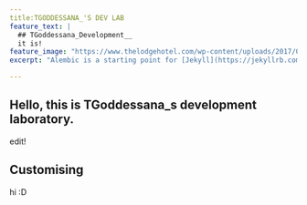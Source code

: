 ```yaml
---
title:TGODDESSANA_'S DEV LAB
feature_text: |
  ## TGoddessana_Development__
  it is!
feature_image: "https://www.thelodgehotel.com/wp-content/uploads/2017/07/Winter-1300-x-400.jpg"
excerpt: "Alembic is a starting point for [Jekyll](https://jekyllrb.com/) projects. Rather than starting from scratch, this boilerplate is designed to get the ball rolling immediately. Install it, configure it, tweak it, push it."

---
```


## Hello, this is TGoddessana_s development laboratory.

edit!


## Customising

hi :D